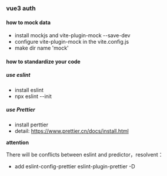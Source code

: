 ### vue3 auth

#### how to mock data

- install mockjs and vite-plugin-mock --save-dev
- configure vite-plugin-mock in the vite.config.js
- make dir name 'mock'

#### how to standardize your code

##### use eslint

- install eslint
- npx eslint --init

##### use Prettier

- install perttier
- detail: https://www.prettier.cn/docs/install.html

**attention**

There will be conflicts between eslint and predictor，resolvent：

- add eslint-config-prettier eslint-plugin-prettier -D
